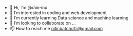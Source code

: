 - 👋 Hi, I’m @rain-ind
- 👀 I’m interested in coding and web development
- 🌱 I’m currently learning Data science and machine learning
- 💞️ I’m looking to collaborate on ...
- 📫 How to reach me nitinbatchu15@gmail.com

